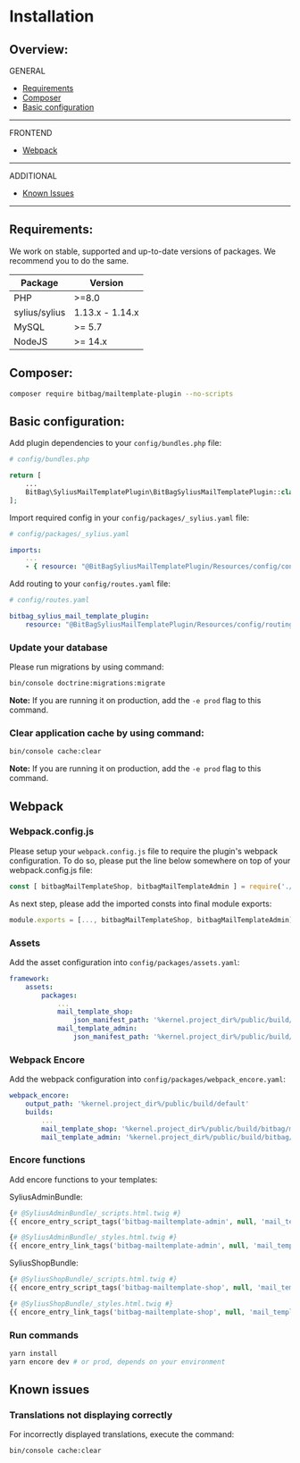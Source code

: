 # Installation

## Overview:
GENERAL
- [Requirements](#requirements)
- [Composer](#composer)
- [Basic configuration](#basic-configuration)
---
FRONTEND
- [Webpack](#webpack)
---
ADDITIONAL
- [Known Issues](#known-issues)
---

## Requirements:
We work on stable, supported and up-to-date versions of packages. We recommend you to do the same.

| Package       | Version         |
|---------------|-----------------|
| PHP           | \>=8.0          |
| sylius/sylius | 1.13.x - 1.14.x |
| MySQL         | \>= 5.7         |
| NodeJS        | \>= 14.x        |

## Composer:
```bash
composer require bitbag/mailtemplate-plugin --no-scripts
```

## Basic configuration:
Add plugin dependencies to your `config/bundles.php` file:

```php
# config/bundles.php

return [
    ...
    BitBag\SyliusMailTemplatePlugin\BitBagSyliusMailTemplatePlugin::class => ['all' => true],
];
```

Import required config in your `config/packages/_sylius.yaml` file:

```yaml
# config/packages/_sylius.yaml

imports:
    ...
    - { resource: "@BitBagSyliusMailTemplatePlugin/Resources/config/config.yaml" }
```

Add routing to your `config/routes.yaml` file:
```yaml
# config/routes.yaml

bitbag_sylius_mail_template_plugin:
    resource: "@BitBagSyliusMailTemplatePlugin/Resources/config/routing.yaml"
```

### Update your database
Please run migrations by using command:
```bash
bin/console doctrine:migrations:migrate
```

**Note:** If you are running it on production, add the `-e prod` flag to this command.

### Clear application cache by using command:
```bash
bin/console cache:clear
```
**Note:** If you are running it on production, add the `-e prod` flag to this command.

## Webpack
### Webpack.config.js

Please setup your `webpack.config.js` file to require the plugin's webpack configuration. To do so, please put the line below somewhere on top of your webpack.config.js file:
```js
const [ bitbagMailTemplateShop, bitbagMailTemplateAdmin ] = require('./vendor/bitbag/mailtemplate-plugin/webpack.config.js');
```
As next step, please add the imported consts into final module exports:
```js
module.exports = [..., bitbagMailTemplateShop, bitbagMailTemplateAdmin];
```

### Assets
Add the asset configuration into `config/packages/assets.yaml`:
```yaml
framework:
    assets:
        packages:
            ...
            mail_template_shop:
                json_manifest_path: '%kernel.project_dir%/public/build/bitbag/mailtemplate/shop/manifest.json'
            mail_template_admin:
                json_manifest_path: '%kernel.project_dir%/public/build/bitbag/mailtemplate/admin/manifest.json'
```

### Webpack Encore
Add the webpack configuration into `config/packages/webpack_encore.yaml`:

```yaml
webpack_encore:
    output_path: '%kernel.project_dir%/public/build/default'
    builds:
        ...
        mail_template_shop: '%kernel.project_dir%/public/build/bitbag/mailtemplate/shop'
        mail_template_admin: '%kernel.project_dir%/public/build/bitbag/mailtemplate/admin'
```

### Encore functions
Add encore functions to your templates:

SyliusAdminBundle:
```php
{# @SyliusAdminBundle/_scripts.html.twig #}
{{ encore_entry_script_tags('bitbag-mailtemplate-admin', null, 'mail_template_admin') }}

{# @SyliusAdminBundle/_styles.html.twig #}
{{ encore_entry_link_tags('bitbag-mailtemplate-admin', null, 'mail_template_admin') }}
```
SyliusShopBundle:
```php
{# @SyliusShopBundle/_scripts.html.twig #}
{{ encore_entry_script_tags('bitbag-mailtemplate-shop', null, 'mail_template_shop') }}

{# @SyliusShopBundle/_styles.html.twig #}
{{ encore_entry_link_tags('bitbag-mailtemplate-shop', null, 'mail_template_shop') }}
```

### Run commands
```bash
yarn install
yarn encore dev # or prod, depends on your environment
```

## Known issues
### Translations not displaying correctly
For incorrectly displayed translations, execute the command:
```bash
bin/console cache:clear
```
